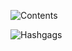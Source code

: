 
![Contents]({{site.baseurl}}/assets/images/politics/contents.png)

![Hashgags]({{site.baseurl}}/assets/images/politics/hashtags.png)

